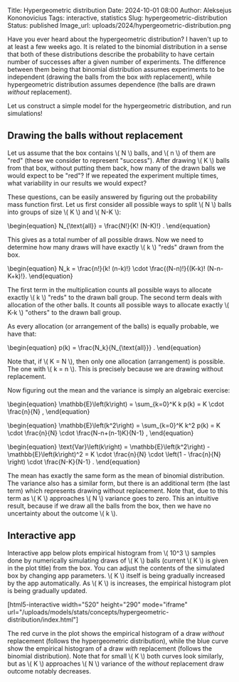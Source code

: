 Title: Hypergeometric distribution
Date: 2024-10-01 08:00
Author: Aleksejus Kononovicius
Tags: interactive, statistics
Slug: hypergeometric-distribution
Status: published
Image_url: uploads/2024/hypergeometric-distribution.png

Have you ever heard about the hypergeometric distribution? I haven't up to
at least a few weeks ago. It is related to the binomial distribution in a
sense that both of these distributions describe the probability to have
certain number of successes after a given number of experiments. The
difference between them being that binomial distribution assumes experiments
to be independent (drawing the balls from the box *with* replacement), while
hypergeometric distribution assumes dependence (the balls are drawn
*without* replacement).

Let us construct a simple model for the hypergeometric distribution, and run
simulations!
<!--more-->

## Drawing the balls without replacement

Let us assume that the box contains \\\( N \\\) balls, and \\\( n \\\) of
them are "red" (these we consider to represent "success"). After drawing
\\\( K \\\) balls from that box, without putting them back, how many of the
drawn balls we would expect to be "red"?  If we repeated the experiment
multiple times, what variability in our results we would expect?

These questions, can be easily answered by figuring out the probability mass
function first. Let us first consider all possible ways to split \\\( N \\\)
balls into groups of size \\\( K \\\) and \\\( N-K \\\):

\begin{equation}
    N\_{\text{all}} = \frac{N!}{K! (N-K)!} .
\end{equation}

This gives as a total number of all possible draws. Now we need to determine
how many draws will have exactly \\\( k \\\) "reds" drawn from the box.

\begin{equation}
    N\_k = \frac{n!}{k! (n-k)!} \cdot \frac{(N-n)!}{(K-k)! (N-n-K+k)!}.
\end{equation}

The first term in the multiplication counts all possible ways to allocate
exactly \\\( k \\\) "reds" to the drawn ball group. The second term deals
with allocation of the other balls. It counts all possible ways to allocate
exactly \\\( K-k \\\) "others" to the drawn ball group.

As every allocation (or arrangement of the balls) is equally probable, we
have that:

\begin{equation}
    p(k) = \frac{N\_k}{N\_{\text{all}}} .
\end{equation}

Note that, if \\\( K = N \\\), then only one allocation (arrangement) is
possible. The one with \\\( k = n \\\). This is precisely because we are
drawing without replacement.

Now figuring out the mean and the variance is simply an algebraic exercise:

\begin{equation}
    \mathbb{E}\left(k\right) = \sum_{k=0}^K k p(k) = K \cdot \frac{n}{N} ,
\end{equation}

\begin{equation}
    \mathbb{E}\left(k^2\right) = \sum_{k=0}^K k^2 p(k) = K \cdot \frac{n}{N} \cdot \frac{N-n+(n-1)K}{N-1} ,
\end{equation}

\begin{equation}
    \text{Var}\left(k\right) = \mathbb{E}\left(k^2\right) - \mathbb{E}\left(k\right)^2
        = K \cdot \frac{n}{N} \cdot \left(1 - \frac{n}{N} \right) \cdot
            \frac{N-K}{N-1} .
\end{equation}

The mean has exactly the same form as the mean of binomial distribution. The
variance also has a similar form, but there is an additional term (the last
term) which represents drawing without replacement. Note that, due to this
term as \\\( K \\\) approaches \\\( N \\\) variance goes to zero. This an
intuitive result, because if we draw all the balls from the box, then we
have no uncertainty about the outcome \\\( k \\\).

## Interactive app

Interactive app below plots empirical histogram from \\\( 10^3 \\\) samples
done by numerically simulating draws of \\\( K \\\) balls (current \\\( K
\\\) is given in the plot title) from the box. You can adjust the contents
of the simulated box by changing app parameters. \\\( K \\\) itself is being
gradually increased by the app automatically. As \\\( K \\\) is increases,
the empirical histogram plot is being gradually updated.

[html5-interactive width="520" height="290" mode="iframe"
url="/uploads/models/stats/concepts/hypergeometric-distribution/index.html"]

The red curve in the plot shows the empirical histogram of a draw *without*
replacement (follows the hypergeometric distribution), while the blue curve
show the empirical histogram of a draw *with* replacement (follows the
binomial distribution). Note that for small \\\( K \\\) both curves look
similarly, but as \\\( K \\\) approaches \\\( N \\\) variance of the
*without* replacement draw outcome notably decreases.
